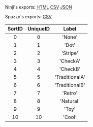 Ninji's exports: [HTML](https://wuffs.org/acnh/bcsv_140/html/ItemRemakeCommonPatternCategory.html) [CSV](https://wuffs.org/acnh/bcsv_140/csv/ItemRemakeCommonPatternCategory.csv) [JSON](https://wuffs.org/acnh/bcsv_140/json/ItemRemakeCommonPatternCategory.json)

Spazzy's exports: [CSV](JSON)

| SortID | UniqueID | Label |
|:--:|:--:|:--:|
| 0 | 0 | 'None' | 
| 1 | 1 | 'Dot' | 
| 2 | 2 | 'Stripe' | 
| 3 | 3 | 'CheckA' | 
| 4 | 4 | 'CheckB' | 
| 5 | 5 | 'TraditionalA' | 
| 6 | 6 | 'TraditionalB' | 
| 7 | 7 | 'Retro' | 
| 8 | 8 | 'Natural' | 
| 9 | 9 | 'Toy' | 
| 10 | 10 | 'Cool' | 

